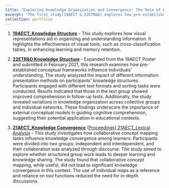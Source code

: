 ```yaml
---
title: "Exploring Knowledge Organization and Convergence: The Role of External Tools in Individual and Collaborative Learning"
excerpt: "The first study(19AECT & 22ETR&D) explores how pre-established conceptual frameworks enhance individual comprehension and knowledge structuring, demonstrating that structured text formats improve learners' ability to organize information. The second study(21AECT) investigates collaborative concept mapping, revealing that while these tools support the organization of group knowledge, they do not automatically lead to deeper knowledge convergence without active interaction and negotiation. Together, these studies highlight the critical role of structured learning environments and tools in fostering both individual understanding and group-based knowledge construction, offering key insights for educational practices aimed at improving cognitive engagement and collaboration"
collection: portfolio
---
```



1. [**19AECT_Knowledge Structure**](https://mlee010.github.io/MinkyungLee/files/19KS.pdf) - This study explores how visual representations aid in organizing and understanding information. It highlights the effectiveness of visual tools, such as cross-classification tables, in enhancing learning and memory retention.
   
2. [**22ETR&D Knowledge Structure**](https://link.springer.com/article/10.1007/s11423-022-10144-6) - Expanded from the 19AECT Poster and submitted in February 2021, this research examines how pre-established conceptual frameworks influence individuals' understanding. The study analyzed the impact of different information presentation methods on participants' knowledge structures. Participants engaged with different text formats and sorting tasks were conducted. Results indicated that those in the text group showed improved comprehension in follow-up tests. Additionally, the study revealed variations in knowledge organization across collective groups and individual networks. These findings underscore the importance of external conceptual models in guiding cognitive comprehension, suggesting their potential application in educational contexts.

2. **[21AECT_Knowledge Convergence](https://mlee010.github.io/MinkyungLee/files/21KC.pdf)** ([Proceedings](https://mlee010.github.io/MinkyungLee/files/21KCproceeding.pdf)),[21AECT_Lexical Analysis](https://mlee010.github.io/MinkyungLee/files/21Lexical.pdf) - This study investigates how collaborative concept mapping tasks influence knowledge convergence among learners. Participants were divided into two groups: independent and interdependent, and their collaboration was analyzed through discourse. The study aimed to explore whether structured group work leads to deeper learning and knowledge sharing. The study found that collaborative concept mapping, while useful, did not lead to significant knowledge convergence in this context. The use of individual maps as a reference and reliance on tool functions reduced the need for in-depth discussions.

